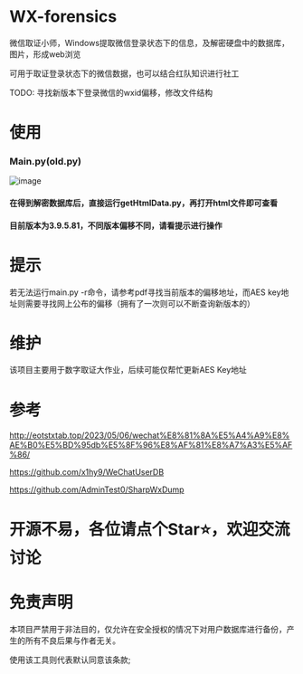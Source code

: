 # WX-forensics
微信取证小师，Windows提取微信登录状态下的信息，及解密硬盘中的数据库，图片，形成web浏览

可用于取证登录状态下的微信数据，也可以结合红队知识进行社工

TODO: 寻找新版本下登录微信的wxid偏移，修改文件结构


# 使用
### Main.py(old.py)
![image](https://github.com/i-Corner/WX-forensics/assets/80880063/aec8ea11-082f-49ff-9ff2-b7aeb15e3a58)
#### 在得到解密数据库后，直接运行getHtmlData.py，再打开html文件即可查看
#### 目前版本为3.9.5.81，不同版本偏移不同，请看提示进行操作



# 提示
若无法运行main.py -r命令，请参考pdf寻找当前版本的偏移地址，而AES key地址则需要寻找网上公布的偏移（拥有了一次则可以不断查询新版本的）

# 维护
该项目主要用于数字取证大作业，后续可能仅帮忙更新AES Key地址

# 参考
http://eotstxtab.top/2023/05/06/wechat%E8%81%8A%E5%A4%A9%E8%AE%B0%E5%BD%95db%E5%8F%96%E8%AF%81%E8%A7%A3%E5%AF%86/

https://github.com/x1hy9/WeChatUserDB

https://github.com/AdminTest0/SharpWxDump

# 开源不易，各位请点个Star⭐，欢迎交流讨论

# 免责声明
本项目严禁用于非法目的，仅允许在安全授权的情况下对用户数据库进行备份，产生的所有不良后果与作者无关。

使用该工具则代表默认同意该条款;
